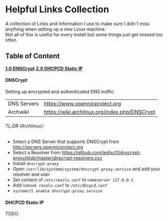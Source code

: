 # Helpful Links Collection
A collection of Links and Information I use to make sure I didn't miss anything when setting up a new Linux machine.  
Not all of this is useful for every install but some things just get missed too often.

## Table of Content
**[1.0 DNSCrypt](#dnscrypt)**
**[2.0 DHCPCD Static IP](#dhcpcd-static-ip)**

#### DNSCrypt
Setting up encrypted and authenticated DNS traffic.

|             |                                              |
|-------------|----------------------------------------------|
| DNS Servers | https://www.opennicproject.org               |
| Archwiki    | https://wiki.archlinux.org/index.php/DNSCrypt|

###### TL;DR (Archlinux):
 - Select a DNS Server that supports DNSCrypt from http://servers.opennicproject.org
 - Select a Resolver from https://github.com/jedisct1/dnscrypt-proxy/blob/master/dnscrypt-resolvers.csv
 - Install `dnscrypt-proxy`
 - Open `/usr/lib/systemd/system/dnscrypt-proxy.service` and add your resolver and user
 - Set content of `/etc/resolv.conf` to `nameserver 127.0.0.1`
 - Add `nohook resolv.conf` to `/etc/dhcpcd.conf`
 - `systemctl enable dnscrypt-proxy.service`

 #### DHCPCD Static IP
 TODO

